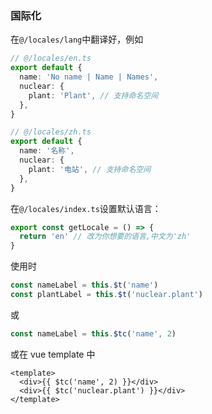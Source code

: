 ### 国际化

在`@/locales/lang`中翻译好，例如

```ts
// @/locales/en.ts
export default {
  name: 'No name | Name | Names',
  nuclear: {
    plant: 'Plant', // 支持命名空间
  },
}
```

```ts
// @/locales/zh.ts
export default {
  name: '名称',
  nuclear: {
    plant: '电站', // 支持命名空间
  },
}
```

在`@/locales/index.ts`设置默认语言：

```ts
export const getLocale = () => {
  return 'en' // 改为你想要的语言,中文为'zh'
}
```

使用时

```ts
const nameLabel = this.$t('name')
const plantLabel = this.$t('nuclear.plant')
```

或

```ts
const nameLabel = this.$tc('name', 2)
```

或在 vue template 中

```vue
<template>
  <div>{{ $tc('name', 2) }}</div>
  <div>{{ $tc('nuclear.plant') }}</div>
</template>
```
